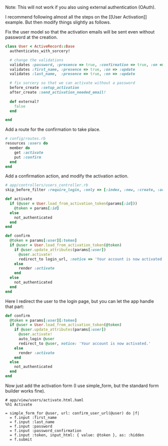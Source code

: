 Note: This will not work if you also using external authentication (OAuth).

I recommend following almost all the steps on the [[User Activation]] example.  But then modify things slightly as follows.

Fix the user model so that the activation emails will be sent even without password at the creation.

```ruby
class User < ActiveRecord::Base
  authenticates_with_sorcery!

  # change the validations
  validates :password, :presence => true, :confirmation => true, :on => :update
  validates :first_name, :presence => true, :on => :update
  validates :last_name,  :presence => true, :on => :update

  # fix sorcery so that we can activate without a password
  before_create :setup_activation
  after_create :send_activation_needed_email!
  
  def external?
    false
  end

end
```

Add a route for the confirmation to take place.

```ruby
# config/routes.rb
resources :users do
  member do
    get :activate
    put :confirm
  end
end
```

Add a confirmation action, and modify the activation action.   

```ruby
# app/controllers/users_controller.rb
skip_before_filter :require_login, :only => [:index, :new, :create, :activate, :confirm]

def activate
  if (@user = User.load_from_activation_token(params[:id]))
    @token = params[:id]
  else
    not_authenticated
  end
end

def confirm
  @token = params[:user][:token]
  if @user = User.load_from_activation_token(@token)
    if @user.update_attributes(params[:user])
      @user.activate!
      redirect_to login_url, :notice => 'Your account is now activated.'
    else
      render :activate
    end
  else
    not_authenticated
  end
end
```

Here I redirect the user to the login page, but you can let the app handle that part:

```ruby
def confirm
  @token = params[:user][:token]
  if @user = User.load_from_activation_token(@token)
    if @user.update_attributes(params[:user])
      @user.activate!
      auto_login @user
      redirect_to @user, notice: 'Your account is now activated.'
    else
      render :activate
    end
  else
    not_authenticated
  end
end
```
Now just add the activation form (I use simple_form, but the standard form builder works fine).

```haml
# app/view/users/activate.html.haml
%h1 Activate

= simple_form_for @user, url: confirm_user_url(@user) do |f|
  = f.input :first_name
  = f.input :last_name
  = f.input :password
  = f.input :password_confirmation
  = f.input :token, input_html: { value: @token }, as: :hidden
  = f.submit 
```